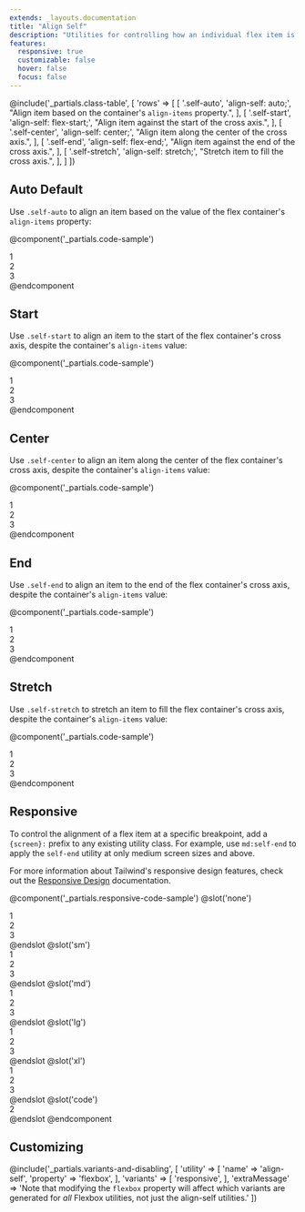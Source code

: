 ```yaml
---
extends: _layouts.documentation
title: "Align Self"
description: "Utilities for controlling how an individual flex item is positioned along its container's cross axis."
features:
  responsive: true
  customizable: false
  hover: false
  focus: false
---
```


@include('_partials.class-table', [
  'rows' => [
    [
      '.self-auto',
      'align-self: auto;',
      "Align item based on the container's <code>align-items</code> property.",
    ],
    [
      '.self-start',
      'align-self: flex-start;',
      "Align item against the start of the cross axis.",
    ],
    [
      '.self-center',
      'align-self: center;',
      "Align item along the center of the cross axis.",
    ],
    [
      '.self-end',
      'align-self: flex-end;',
      "Align item against the end of the cross axis.",
    ],
    [
      '.self-stretch',
      'align-self: stretch;',
      "Stretch item to fill the cross axis.",
    ],
  ]
])

## Auto <span class="ml-2 font-semibold text-grey-dark text-sm uppercase tracking-wide">Default</span>

Use `.self-auto` to align an item based on the value of the flex container's `align-items` property:

@component('_partials.code-sample')
<div class="flex items-stretch bg-grey-lighter h-24">
  <div class="flex-1 text-grey-darker text-center bg-grey-light px-4 py-2 m-2">1</div>
  <div class="self-auto flex-1 text-grey-darkest text-center bg-grey px-4 py-2 m-2">2</div>
  <div class="flex-1 text-grey-darker text-center bg-grey-light px-4 py-2 m-2">3</div>
</div>
@endcomponent

## Start

Use `.self-start` to align an item to the start of the flex container's cross axis, despite the container's `align-items` value:

@component('_partials.code-sample')
<div class="flex items-stretch bg-grey-lighter h-24">
  <div class="flex-1 text-grey-darker text-center bg-grey-light px-4 py-2 m-2">1</div>
  <div class="self-start flex-1 text-grey-darkest text-center bg-grey px-4 py-2 m-2">2</div>
  <div class="flex-1 text-grey-darker text-center bg-grey-light px-4 py-2 m-2">3</div>
</div>
@endcomponent

## Center

Use `.self-center` to align an item along the center of the flex container's cross axis, despite the container's `align-items` value:

@component('_partials.code-sample')
<div class="flex items-stretch bg-grey-lighter h-24">
  <div class="flex-1 text-grey-darker text-center bg-grey-light px-4 py-2 m-2">1</div>
  <div class="self-center flex-1 text-grey-darkest text-center bg-grey px-4 py-2 m-2">2</div>
  <div class="flex-1 text-grey-darker text-center bg-grey-light px-4 py-2 m-2">3</div>
</div>
@endcomponent

## End

Use `.self-end` to align an item to the end of the flex container's cross axis, despite the container's `align-items` value:

@component('_partials.code-sample')
<div class="flex items-stretch bg-grey-lighter h-24">
  <div class="flex-1 text-grey-darker text-center bg-grey-light px-4 py-2 m-2">1</div>
  <div class="self-end flex-1 text-grey-darkest text-center bg-grey px-4 py-2 m-2">2</div>
  <div class="flex-1 text-grey-darker text-center bg-grey-light px-4 py-2 m-2">3</div>
</div>
@endcomponent

## Stretch

Use `.self-stretch` to stretch an item to fill the flex container's cross axis, despite the container's `align-items` value:

@component('_partials.code-sample')
<div class="flex items-start bg-grey-lighter h-24">
  <div class="flex-1 text-grey-darker text-center bg-grey-light px-4 py-2 m-2">1</div>
  <div class="self-stretch flex-1 text-grey-darkest text-center bg-grey px-4 py-2 m-2">2</div>
  <div class="flex-1 text-grey-darker text-center bg-grey-light px-4 py-2 m-2">3</div>
</div>
@endcomponent

## Responsive

To control the alignment of a flex item at a specific breakpoint, add a `{screen}:` prefix to any existing utility class. For example, use `md:self-end` to apply the `self-end` utility at only medium screen sizes and above.

For more information about Tailwind's responsive design features, check out the [Responsive Design](/docs/responsive-design) documentation.

@component('_partials.responsive-code-sample')
@slot('none')
<div class="flex items-stretch bg-grey-lighter h-24">
  <div class="flex-1 text-grey-darker text-center bg-grey-light px-4 py-2 m-2">1</div>
  <div class="self-auto flex-1 text-grey-darkest text-center bg-grey px-4 py-2 m-2">2</div>
  <div class="flex-1 text-grey-darker text-center bg-grey-light px-4 py-2 m-2">3</div>
</div>
@endslot
@slot('sm')
<div class="flex items-stretch bg-grey-lighter h-24">
  <div class="flex-1 text-grey-darker text-center bg-grey-light px-4 py-2 m-2">1</div>
  <div class="self-start flex-1 text-grey-darkest text-center bg-grey px-4 py-2 m-2">2</div>
  <div class="flex-1 text-grey-darker text-center bg-grey-light px-4 py-2 m-2">3</div>
</div>
@endslot
@slot('md')
<div class="flex items-stretch bg-grey-lighter h-24">
  <div class="flex-1 text-grey-darker text-center bg-grey-light px-4 py-2 m-2">1</div>
  <div class="self-end flex-1 text-grey-darkest text-center bg-grey px-4 py-2 m-2">2</div>
  <div class="flex-1 text-grey-darker text-center bg-grey-light px-4 py-2 m-2">3</div>
</div>
@endslot
@slot('lg')
<div class="flex items-stretch bg-grey-lighter h-24">
  <div class="flex-1 text-grey-darker text-center bg-grey-light px-4 py-2 m-2">1</div>
  <div class="self-center flex-1 text-grey-darkest text-center bg-grey px-4 py-2 m-2">2</div>
  <div class="flex-1 text-grey-darker text-center bg-grey-light px-4 py-2 m-2">3</div>
</div>
@endslot
@slot('xl')
<div class="flex items-stretch bg-grey-lighter h-24">
  <div class="flex-1 text-grey-darker text-center bg-grey-light px-4 py-2 m-2">1</div>
  <div class="self-stretch flex-1 text-grey-darkest text-center bg-grey px-4 py-2 m-2">2</div>
  <div class="flex-1 text-grey-darker text-center bg-grey-light px-4 py-2 m-2">3</div>
</div>
@endslot
@slot('code')
<div class="items-stretch ...">
  <!-- ... -->
  <div class="none:self-auto sm:self-start md:self-end lg:self-center xl:self-stretch ...">2</div>
  <!-- ... -->
</div>
@endslot
@endcomponent

## Customizing

@include('_partials.variants-and-disabling', [
    'utility' => [
        'name' => 'align-self',
        'property' => 'flexbox',
    ],
    'variants' => [
        'responsive',
    ],
    'extraMessage' => 'Note that modifying the <code>flexbox</code> property will affect which variants are generated for <em>all</em> Flexbox utilities, not just the align-self utilities.'
])
